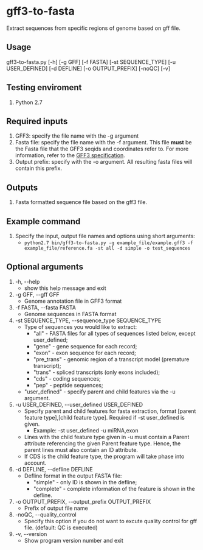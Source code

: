 # gff3-to-fasta

Extract sequences from specific regions of genome based on gff file.

## Usage

gff3-to-fasta.py [-h] [-g GFF] [-f FASTA] [-st SEQUENCE_TYPE] [-u USER_DEFINED] [-d DEFLINE] [-o OUTPUT_PREFIX] [-noQC] [-v]

## Testing enviroment
1. Python 2.7

## Required inputs
1. GFF3: specify the file name with the -g argument
2. Fasta file: specify the file name with the -f argument. This file **must** be the Fasta file that the GFF3 seqids and coordinates refer to. For more information, refer to the [GFF3 specification](https://github.com/The-Sequence-Ontology/Specifications/blob/master/gff3.md).
3. Output prefix: specify with the -o argument. All resulting fasta files will contain this prefix. 

## Outputs
1. Fasta formatted sequence file based on the gff3 file.

## Example command
1. Specify the input, output file names and options using short arguments:
    - `python2.7 bin/gff3-to-fasta.py -g example_file/example.gff3 -f example_file/reference.fa -st all -d simple -o test_sequences`

## Optional arguments
    
1. -h, --help            
    - show this help message and exit
2. -g GFF, --gff GFF     
    - Genome annotation file in GFF3 format
3. -f FASTA, --fasta FASTA
    - Genome sequences in FASTA format
4. -st SEQUENCE_TYPE, --sequence_type SEQUENCE_TYPE
    - Type of sequences you would like to extract: 
        * "all" - FASTA files for all types of sequences listed below, except user_defined;
        * "gene" - gene sequence for each record;
        * "exon" - exon sequence for each record;
        * "pre_trans" - genomic region of a transcript model (premature transcript);
        * "trans" - spliced transcripts (only exons included);
        * "cds" - coding sequences;
        * "pep" - peptide sequences;
	* "user_defined" - specify parent and child features via the -u argument.
5. -u USER_DEFINED, --user_defined USER_DEFINED
    - Specify parent and child features for fasta extraction, format [parent feature type],[child feature type]. Required if -st user_defined is given.
        * Example: -st user_defined -u miRNA,exon
	* Lines with the child feature type given in -u must contain a Parent attribute referencing the given Parent feature type. Hence, the parent lines must also contain an ID attribute.
	* If CDS is the child feature type, the program will take phase into account. 
5. -d DEFLINE, --defline DEFLINE
    - Defline format in the output FASTA file:
        * "simple" - only ID is shown in the defline;
        * "complete" - complete information of the feature is shown in the defline.
6. -o OUTPUT_PREFIX, --output_prefix OUTPUT_PREFIX
    - Prefix of output file name
7. -noQC, --quality_control
    - Specify this option if you do not want to excute quality control for gff file. (default: QC is executed)
8. -v, --version        
    - Show program version number and exit


